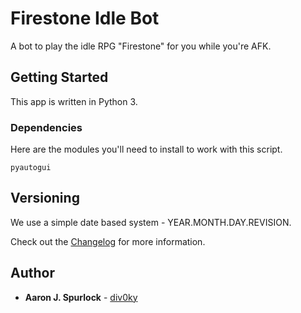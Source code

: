 # Firestone Idle Bot

A bot to play the idle RPG "Firestone" for you while you're AFK.

## Getting Started

This app is written in Python 3.

### Dependencies

Here are the modules you'll need to install to work with this script.

```
pyautogui
```

## Versioning

We use a simple date based system - YEAR.MONTH.DAY.REVISION.

Check out the [Changelog](https://github.com/div0ky/fsb_idle/blob/master/CHANGELOG.md) for more information.

## Author

- **Aaron J. Spurlock** - [div0ky](https://github.com/div0ky)